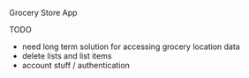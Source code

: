 Grocery Store App

TODO

- need long term solution for accessing grocery location data
- delete lists and list items
- account stuff / authentication